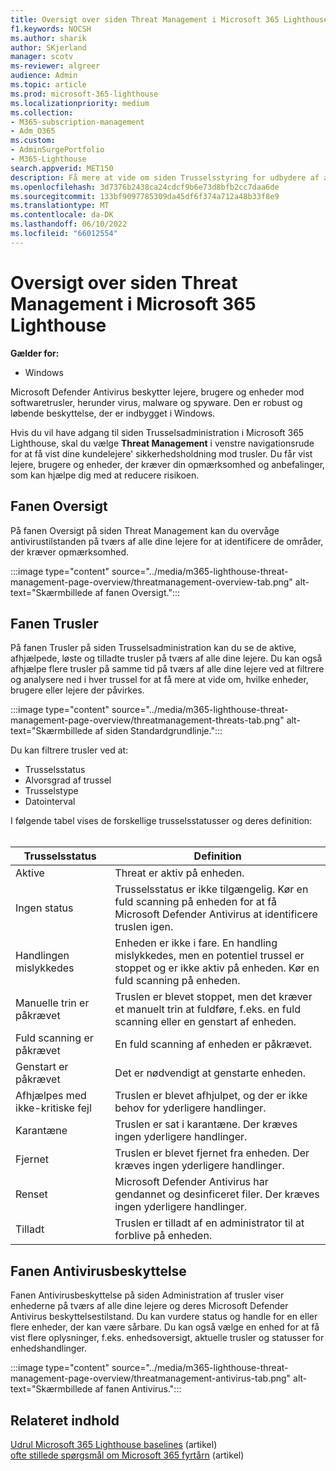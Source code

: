 ```yaml
---
title: Oversigt over siden Threat Management i Microsoft 365 Lighthouse
f1.keywords: NOCSH
ms.author: sharik
author: SKjerland
manager: scotv
ms-reviewer: algreer
audience: Admin
ms.topic: article
ms.prod: microsoft-365-lighthouse
ms.localizationpriority: medium
ms.collection:
- M365-subscription-management
- Adm_O365
ms.custom:
- AdminSurgePortfolio
- M365-Lighthouse
search.appverid: MET150
description: Få mere at vide om siden Trusselsstyring for udbydere af administrerede tjenester ved hjælp af Microsoft 365 Lighthouse.
ms.openlocfilehash: 3d7376b2438ca24cdcf9b6e73d8bfb2cc7daa6de
ms.sourcegitcommit: 133bf9097785309da45df6f374a712a48b33f8e9
ms.translationtype: MT
ms.contentlocale: da-DK
ms.lasthandoff: 06/10/2022
ms.locfileid: "66012554"
---
```

# <a name="overview-of-the-threat-management-page-in-microsoft-365-lighthouse"></a>Oversigt over siden Threat Management i Microsoft 365 Lighthouse 

**Gælder for:**

- Windows

Microsoft Defender Antivirus beskytter lejere, brugere og enheder mod softwaretrusler, herunder virus, malware og spyware. Den er robust og løbende beskyttelse, der er indbygget i Windows.  
  
Hvis du vil have adgang til siden Trusselsadministration i Microsoft 365 Lighthouse, skal du vælge **Threat Management** i venstre navigationsrude for at få vist dine kundelejere' sikkerhedsholdning mod trusler. Du får vist lejere, brugere og enheder, der kræver din opmærksomhed og anbefalinger, som kan hjælpe dig med at reducere risikoen.  
  
## <a name="overview-tab"></a>Fanen Oversigt  
  
På fanen Oversigt på siden Threat Management kan du overvåge antivirustilstanden på tværs af alle dine lejere for at identificere de områder, der kræver opmærksomhed.

:::image type="content" source="../media/m365-lighthouse-threat-management-page-overview/threatmanagement-overview-tab.png" alt-text="Skærmbillede af fanen Oversigt.":::

## <a name="threats-tab"></a>Fanen Trusler

På fanen Trusler på siden Trusselsadministration kan du se de aktive, afhjælpede, løste og tilladte trusler på tværs af alle dine lejere. Du kan også afhjælpe flere trusler på samme tid på tværs af alle dine lejere ved at filtrere og analysere ned i hver trussel for at få mere at vide om, hvilke enheder, brugere eller lejere der påvirkes.

:::image type="content" source="../media/m365-lighthouse-threat-management-page-overview/threatmanagement-threats-tab.png" alt-text="Skærmbillede af siden Standardgrundlinje.":::
  
Du kan filtrere trusler ved at:

- Trusselsstatus
- Alvorsgrad af trussel
- Trusselstype
- Datointerval

I følgende tabel vises de forskellige trusselsstatusser og deres definition:<br><br>

| Trusselsstatus | Definition |
|---|---|
| Aktive | Threat er aktiv på enheden. |
| Ingen status | Trusselsstatus er ikke tilgængelig. Kør en fuld scanning på enheden for at få Microsoft Defender Antivirus at identificere truslen igen. |
| Handlingen mislykkedes | Enheden er ikke i fare. En handling mislykkedes, men en potentiel trussel er stoppet og er ikke aktiv på enheden. Kør en fuld scanning på enheden. |
| Manuelle trin er påkrævet | Truslen er blevet stoppet, men det kræver et manuelt trin at fuldføre, f.eks. en fuld scanning eller en genstart af enheden. |
| Fuld scanning er påkrævet | En fuld scanning af enheden er påkrævet. |
| Genstart er påkrævet | Det er nødvendigt at genstarte enheden. |
| Afhjælpes med ikke-kritiske fejl | Truslen er blevet afhjulpet, og der er ikke behov for yderligere handlinger. |
| Karantæne | Truslen er sat i karantæne. Der kræves ingen yderligere handlinger. |
| Fjernet | Truslen er blevet fjernet fra enheden. Der kræves ingen yderligere handlinger. |
| Renset | Microsoft Defender Antivirus har gendannet og desinficeret filer. Der kræves ingen yderligere handlinger. |
| Tilladt | Truslen er tilladt af en administrator til at forblive på enheden. | 

## <a name="antivirus-protection-tab"></a>Fanen Antivirusbeskyttelse

Fanen Antivirusbeskyttelse på siden Administration af trusler viser enhederne på tværs af alle dine lejere og deres Microsoft Defender Antivirus beskyttelsestilstand. Du kan vurdere status og handle for en eller flere enheder, der kan være sårbare. Du kan også vælge en enhed for at få vist flere oplysninger, f.eks. enhedsoversigt, aktuelle trusler og statusser for enhedshandlinger.

:::image type="content" source="../media/m365-lighthouse-threat-management-page-overview/threatmanagement-antivirus-tab.png" alt-text="Skærmbillede af fanen Antivirus.":::

## <a name="related-content"></a>Relateret indhold

[Udrul Microsoft 365 Lighthouse baselines](m365-lighthouse-deploy-baselines.md) (artikel)\
[ofte stillede spørgsmål om Microsoft 365 fyrtårn](m365-lighthouse-faq.yml) (artikel)
